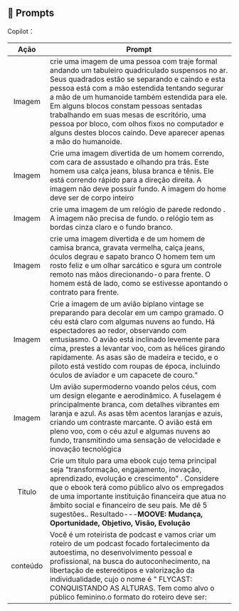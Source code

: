 ## 🧠 Prompts

Copilot：

|   Ação   | Prompt                                                                                                                                                                                                                                                                         |
| :------: | ------------------------------------------------------------------------------------------------------------------------------------------------------------------------------------------------------------------------------------------------------------------------------ |
|  Imagem  | crie uma imagem de uma pessoa com traje formal andando um tabuleiro quadriculado suspensos no ar. Seus quadrados estão se separando e caindo e esta pessoa está com a mão estendida tentando segurar a mão de um humanoide também estendida para ele. Em alguns blocos constam pessoas sentadas trabalhando em suas mesas de escritório, uma pessoa por bloco, com olhos fixos no computador e alguns destes blocos caindo. Deve aparecer apenas a mão do humanoide.|
|  Imagem  | Crie uma imagem  divertida de um homem correndo, com cara de assustado e olhando pra trás. Este homem usa calça jeans, blusa branca e tênis. Ele está correndo rápido para a direção direita. A imagem não deve possuir fundo. A imagem do home deve ser de corpo inteiro|
|  Imagem  | crie uma  imagem de um relógio de parede redondo .  A imagem não precisa de fundo. o relógio tem as bordas cinza claro e o fundo branco.|
|  Imagem  | crie uma imagem divertida e de um homem de camisa branca, gravata vermelha, calça jeans, óculos degrau e sapato branco  O homem tem um rosto feliz  e um olhar sarcático e sgura um controle remoto nas mãos direcionando-o para frente. O homem está de lado, como se estivesse apontando o contrato para frente.|
|  Imagem  |Crie a imagem de um avião biplano vintage se preparando para decolar em um campo gramado. O céu está claro com algumas nuvens ao fundo. Há espectadores ao redor, observando com entusiasmo. O avião está inclinado levemente para cima, prestes a levantar voo, com as hélices girando rapidamente. As asas são de madeira e tecido, e o piloto está vestido com roupas de época, incluindo óculos de aviador e um capacete de couro."|
|  Imagem  |Um avião supermoderno voando pelos céus, com um design elegante e aerodinâmico. A fuselagem é principalmente branca, com detalhes vibrantes em laranja e azul. As asas têm acentos laranjas e azuis, criando um contraste marcante. O avião está em pleno voo, com o céu azul e algumas nuvens ao fundo, transmitindo uma sensação de velocidade e inovação tecnológica|
|  Titulo  | Crie um título para uma ebook cujo tema principal seja "transformação, engajamento, inovação, aprendizado, evolução e crescimento" . Considere que o ebook terá como público alvo os empregados de uma importante instituição financeira que atua no âmbito social e financeiro de seu país. Me dê 5 sugestões.. Resultado---**MOOVE: Mudança, Oportunidade, Objetivo, Visão, Evolução**  |
| conteúdo | Você é um roteirista de podcast  e vamos criar um roteiro de um podcast focado fortalecimento da autoestima, no desenvolvimento pessoal e profissional, na busca do autoconhecimento, na libertação de estereótipos e valorização da individualidade, cujo o nome é " FLYCAST: CONQUISTANDO AS ALTURAS. Tem como alvo o público feminino.o formato do roteiro deve ser:|















